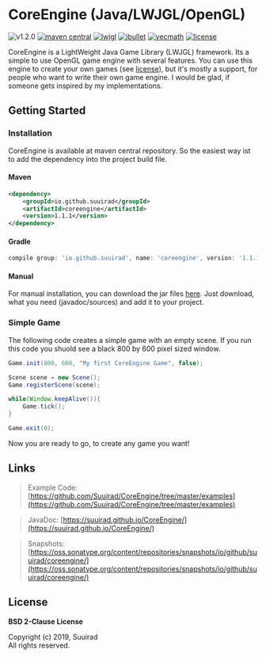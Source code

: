 # CoreEngine (Java/LWJGL/OpenGL)
![v1.2.0][progress-img]
[![maven central][maven-central-img]][maven-central-url]
[![lwjgl][lwjgl-img]][lwjgl-url]
[![jbullet][jbullet-img]][jbullet-url]
[![vecmath][vecmath-img]][vecmath-url]
[![license][license-img]](LICENSE)

CoreEngine is a LightWeight Java Game Library (LWJGL) framework. Its a simple to use OpenGL game engine with several features. You can use this engine to create your own games (see [license](LICENSE)), but it's mostly a support, for people who want to write their own game engine. I would be glad, if someone gets inspired by my implementations.

## Getting Started

### Installation

CoreEngine is available at maven central repository.  So the easiest way ist to add the dependency into the project build file.

#### Maven
```xml
<dependency>
	<groupId>io.github.suuirad</groupId>
	<artifactId>coreengine</artifactId>
	<version>1.1.1</version>
</dependency>
```

#### Gradle
```gradle
compile group: 'io.github.suuirad', name: 'coreengine', version: '1.1.1'
```

#### Manual

For manual installation, you can download the jar files [here](http://central.maven.org/maven2/io/github/suuirad/coreengine/1.1.1/). Just download, what you need (javadoc/sources) and add it to your project.

### Simple Game

The following code creates a simple game with an empty scene. 
If you run this code you shuold see a black 800 by 600 pixel sized window.

```java
Game.init(800, 600, "My first CoreEngine Game", false);

Scene scene = new Scene();
Game.registerScene(scene);

while(Window.keepAlive()){
    Game.tick();
}

Game.exit(0);
```

Now you are ready to go, to create any game you want!

## Links

> Example Code: [https://github.com/Suuirad/CoreEngine/tree/master/examples](https://github.com/Suuirad/CoreEngine/tree/master/examples)

> JavaDoc: [https://suuirad.github.io/CoreEngine/](https://suuirad.github.io/CoreEngine/)

> Snapshots: [https://oss.sonatype.org/content/repositories/snapshots/io/github/suuirad/coreengine/](https://oss.sonatype.org/content/repositories/snapshots/io/github/suuirad/coreengine/)

## License

**BSD 2-Clause License**

Copyright (c) 2019, Suuirad<br>
All rights reserved.

<!-- Shields Links -->
[lwjgl-img]: https://img.shields.io/badge/lwjgl-v.3.2.3-green.svg?style=flat-square
[lwjgl-url]: https://mvnrepository.com/artifact/org.lwjgl/lwjgl/3.2.3
[jbullet-img]: https://img.shields.io/badge/jbullet-v.20101010_1-green.svg?style=flat-square
[jbullet-url]: https://mvnrepository.com/artifact/cz.advel.jbullet/jbullet/20101010-1
[vecmath-img]: https://img.shields.io/badge/vecmath-v.1.5.2-green.svg?style=flat-square
[vecmath-url]: https://mvnrepository.com/artifact/javax.vecmath/vecmath/1.5.2
[license-img]: https://img.shields.io/badge/license-BSD-blue.svg?style=flat-square
[maven-central-img]: https://img.shields.io/badge/maven--central-v.1.1.1-red.svg?style=flat-square
[maven-central-url]: https://mvnrepository.com/artifact/io.github.suuirad/coreengine/1.1.1
[progress-img]: https://img.shields.io/badge/v.1.2.0-14%25-red.svg?style=flat-square
